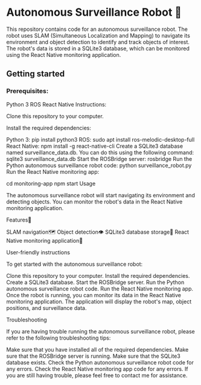 # Autonomous Surveillance Robot 🤖

This repository contains code for an autonomous surveillance robot. The robot uses SLAM (Simultaneous Localization and Mapping) to navigate its environment and object detection to identify and track objects of interest. The robot's data is stored in a SQLite3 database, which can be monitored using the React Native monitoring application.

## Getting started

### Prerequisites:

Python 3
ROS
React Native
Instructions:

Clone this repository to your computer.

Install the required dependencies:

Python 3: pip install python3
ROS: sudo apt install ros-melodic-desktop-full
React Native: npm install -g react-native-cli
Create a SQLite3 database named surveillance_data.db. You can do this using the following command:
sqlite3 surveillance_data.db
Start the ROSBridge server:
rosbridge
Run the Python autonomous surveillance robot code:
python surveillance_robot.py
Run the React Native monitoring app:

cd monitoring-app
npm start
Usage

The autonomous surveillance robot will start navigating its environment and detecting objects. You can monitor the robot's data in the React Native monitoring application.

Features🤖

SLAM navigation🗺️
Object detection👁️
SQLite3 database storage💾
React Native monitoring application📱

    

User-friendly instructions

To get started with the autonomous surveillance robot:

Clone this repository to your computer.
Install the required dependencies.
Create a SQLite3 database.
Start the ROSBridge server.
Run the Python autonomous surveillance robot code.
Run the React Native monitoring app.
Once the robot is running, you can monitor its data in the React Native monitoring application. The application will display the robot's map, object positions, and surveillance data.

Troubleshooting

If you are having trouble running the autonomous surveillance robot, please refer to the following troubleshooting tips:

Make sure that you have installed all of the required dependencies.
Make sure that the ROSBridge server is running.
Make sure that the SQLite3 database exists.
Check the Python autonomous surveillance robot code for any errors.
Check the React Native monitoring app code for any errors.
If you are still having trouble, please feel free to contact me for assistance.
